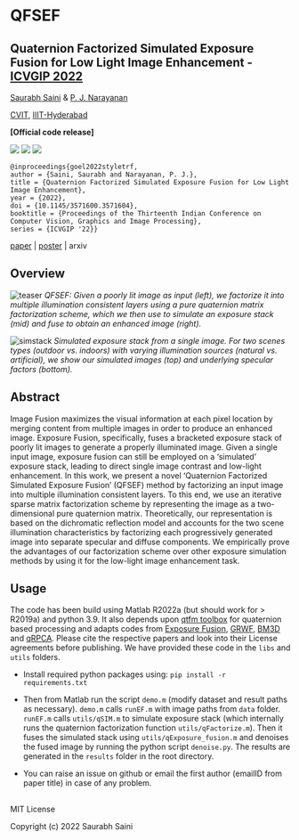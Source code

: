 # QFSEF
## Quaternion Factorized Simulated Exposure Fusion for Low Light Image Enhancement - [ICVGIP 2022](https://events.iitgn.ac.in/2022/icvgip/)

[Saurabh Saini](https://sophont01.github.io/) & [P. J. Narayanan](https://scholar.google.co.in/citations?user=3HKjt_IAAAAJ&hl=en&oi=ao)

[CVIT](https://cvit.iiit.ac.in/), [IIIT-Hyderabad](https://www.iiit.ac.in/)

**[Official code release]**

![](https://img.shields.io/badge/Matlab-R2022a-green) ![](https://img.shields.io/badge/Python-3.9-green) ![](https://img.shields.io/badge/Ubuntu-22.04-green)

```
@inproceedings{goel2022styletrf,
author = {Saini, Saurabh and Narayanan, P. J.},
title = {Quaternion Factorized Simulated Exposure Fusion for Low Light Image Enhancement},
year = {2022},
doi = {10.1145/3571600.3571604},
booktitle = {Proceedings of the Thirteenth Indian Conference on Computer Vision, Graphics and Image Processing},
series = {ICVGIP '22}}
```
[paper](https://sophont01.github.io/data/docs/QFSEF.pdf) | [poster](https://sophont01.github.io/data/docs/QFSEF_poster.pdf) | arxiv

## Overview

![teaser](https://user-images.githubusercontent.com/6546898/207841431-09a313e6-c883-4dc5-a154-c0f96e2ec01a.png)
_QFSEF: Given a poorly lit image as input (left), we factorize it into multiple illumination consistent layers using a pure quaternion matrix factorization scheme, which we then use to simulate an exposure stack (mid) and fuse to obtain an enhanced image (right)._

![simstack](https://user-images.githubusercontent.com/6546898/207841472-03f1eeff-c47c-49a9-ab38-bfe74164d757.png)
_Simulated exposure stack from a single image. For two scenes types (outdoor vs. indoors) with varying illumination sources (natural vs. artificial), we show our simulated images (top) and underlying specular factors (bottom)._

## Abstract
Image Fusion maximizes the visual information at each pixel location by merging content from multiple images in order to produce an enhanced image. Exposure Fusion, specifically, fuses a bracketed exposure stack of poorly lit images to generate a properly illuminated image. Given a single input image, exposure fusion can still be employed on a ‘simulated’ exposure stack, leading to direct single image contrast and low-light enhancement. In this work, we present a novel ‘Quaternion Factorized Simulated Exposure Fusion’ (QFSEF) method by factorizing an input image into multiple illumination consistent layers. To this end, we use an iterative sparse matrix factorization scheme by representing the image as a two-dimensional pure quaternion matrix. Theoretically, our representation is based on the dichromatic reflection model and accounts for the two scene illumination characteristics by factorizing each progressively generated image into separate specular and diffuse components. We empirically prove the advantages of our factorization scheme over other exposure simulation methods by using it for the low-light image enhancement task.

## Usage

The code has been build using Matlab R2022a (but should work for > R2019a) and python 3.9. It also depends upon [qtfm toolbox](https://qtfm.sourceforge.io/) for quaternion based processing and adapts codes from [Exposure Fusion](https://mericam.github.io/exposure_fusion/index.html), [GRWF](http://leogrady.net/software/), [BM3D](https://webpages.tuni.fi/foi/GCF-BM3D/) and [qRPCA](https://github.com/takshingchan/spl2016). Please cite the respective papers and look into their License agreements before publishing. We have provided these code in the `libs` and `utils` folders.

* Install required python packages using:
  `pip install -r requirements.txt`

* Then from Matlab run the script `demo.m` (modify dataset and result paths as necessary).
`demo.m` calls `runEF.m` with image paths from `data` folder.
`runEF.m` calls `utils/qSIM.m` to simulate exposure stack (which internally runs the quaternion factorization function `utils/qFactorize.m`). Then it fuses the simulated stack using `utils/qExposure_fusion.m`  and denoises the fused image by running the python script `denoise.py`. The results are generated in the `results` folder in the root directory. 

* You can raise an issue on github or email the first author (emailID from paper title) in case of any problem.

## 
MIT License

Copyright (c) 2022 Saurabh Saini

